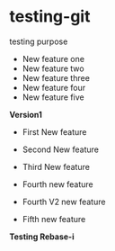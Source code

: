 # testing-git
testing purpose

* New feature one
* New feature two
* New feature three
* New feature four
* New feature five

**Version1**

* First New feature
* Second New feature
* Third New feature

* Fourth new feature
* Fourth V2 new feature
* Fifth new feature

**Testing Rebase-i**
